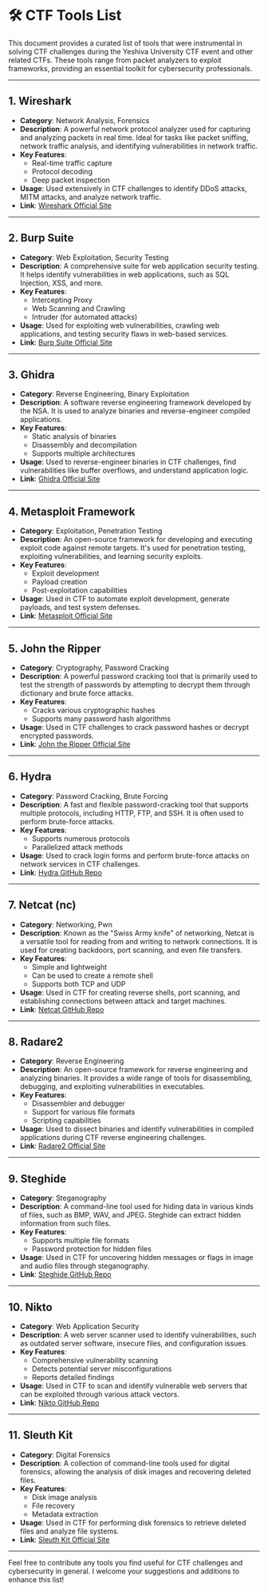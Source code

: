 # 🛠️ CTF Tools List

This document provides a curated list of tools that were instrumental in solving CTF challenges during the Yeshiva University CTF event and other related CTFs. These tools range from packet analyzers to exploit frameworks, providing an essential toolkit for cybersecurity professionals.

---

## 1. **Wireshark**  
   - **Category**: Network Analysis, Forensics  
   - **Description**: A powerful network protocol analyzer used for capturing and analyzing packets in real time. Ideal for tasks like packet sniffing, network traffic analysis, and identifying vulnerabilities in network traffic.  
   - **Key Features**:
     - Real-time traffic capture
     - Protocol decoding
     - Deep packet inspection  
   - **Usage**: Used extensively in CTF challenges to identify DDoS attacks, MITM attacks, and analyze network traffic.
   - **Link**: [Wireshark Official Site](https://www.wireshark.org/)

---

## 2. **Burp Suite**  
   - **Category**: Web Exploitation, Security Testing  
   - **Description**: A comprehensive suite for web application security testing. It helps identify vulnerabilities in web applications, such as SQL Injection, XSS, and more.  
   - **Key Features**:
     - Intercepting Proxy
     - Web Scanning and Crawling
     - Intruder (for automated attacks)  
   - **Usage**: Used for exploiting web vulnerabilities, crawling web applications, and testing security flaws in web-based services.
   - **Link**: [Burp Suite Official Site](https://portswigger.net/burp)

---

## 3. **Ghidra**  
   - **Category**: Reverse Engineering, Binary Exploitation  
   - **Description**: A software reverse engineering framework developed by the NSA. It is used to analyze binaries and reverse-engineer compiled applications.  
   - **Key Features**:
     - Static analysis of binaries
     - Disassembly and decompilation
     - Supports multiple architectures  
   - **Usage**: Used to reverse-engineer binaries in CTF challenges, find vulnerabilities like buffer overflows, and understand application logic.
   - **Link**: [Ghidra Official Site](https://ghidra-sre.org/)

---

## 4. **Metasploit Framework**  
   - **Category**: Exploitation, Penetration Testing  
   - **Description**: An open-source framework for developing and executing exploit code against remote targets. It's used for penetration testing, exploiting vulnerabilities, and learning security exploits.  
   - **Key Features**:
     - Exploit development
     - Payload creation
     - Post-exploitation capabilities  
   - **Usage**: Used in CTF to automate exploit development, generate payloads, and test system defenses.
   - **Link**: [Metasploit Official Site](https://www.metasploit.com/)

---

## 5. **John the Ripper**  
   - **Category**: Cryptography, Password Cracking  
   - **Description**: A powerful password cracking tool that is primarily used to test the strength of passwords by attempting to decrypt them through dictionary and brute force attacks.  
   - **Key Features**:
     - Cracks various cryptographic hashes
     - Supports many password hash algorithms  
   - **Usage**: Used in CTF challenges to crack password hashes or decrypt encrypted passwords.
   - **Link**: [John the Ripper Official Site](https://www.openwall.com/john/)

---

## 6. **Hydra**  
   - **Category**: Password Cracking, Brute Forcing  
   - **Description**: A fast and flexible password-cracking tool that supports multiple protocols, including HTTP, FTP, and SSH. It is often used to perform brute-force attacks.  
   - **Key Features**:
     - Supports numerous protocols
     - Parallelized attack methods  
   - **Usage**: Used to crack login forms and perform brute-force attacks on network services in CTF challenges.
   - **Link**: [Hydra GitHub Repo](https://github.com/vanhauser-thc/thc-hydra)

---

## 7. **Netcat (nc)**  
   - **Category**: Networking, Pwn  
   - **Description**: Known as the "Swiss Army knife" of networking, Netcat is a versatile tool for reading from and writing to network connections. It is used for creating backdoors, port scanning, and even file transfers.  
   - **Key Features**:
     - Simple and lightweight
     - Can be used to create a remote shell
     - Supports both TCP and UDP  
   - **Usage**: Used in CTF for creating reverse shells, port scanning, and establishing connections between attack and target machines.
   - **Link**: [Netcat GitHub Repo](https://github.com/diegocr/netcat)

---

## 8. **Radare2**  
   - **Category**: Reverse Engineering  
   - **Description**: An open-source framework for reverse engineering and analyzing binaries. It provides a wide range of tools for disassembling, debugging, and exploiting vulnerabilities in executables.  
   - **Key Features**:
     - Disassembler and debugger
     - Support for various file formats
     - Scripting capabilities  
   - **Usage**: Used to dissect binaries and identify vulnerabilities in compiled applications during CTF reverse engineering challenges.
   - **Link**: [Radare2 Official Site](https://rada.re/n/)

---

## 9. **Steghide**  
   - **Category**: Steganography  
   - **Description**: A command-line tool used for hiding data in various kinds of files, such as BMP, WAV, and JPEG. Steghide can extract hidden information from such files.  
   - **Key Features**:
     - Supports multiple file formats
     - Password protection for hidden files  
   - **Usage**: Used in CTF for uncovering hidden messages or flags in image and audio files through steganography.
   - **Link**: [Steghide GitHub Repo](https://github.com/StefanoDeVuono/steghide)

---

## 10. **Nikto**  
   - **Category**: Web Application Security  
   - **Description**: A web server scanner used to identify vulnerabilities, such as outdated server software, insecure files, and configuration issues.  
   - **Key Features**:
     - Comprehensive vulnerability scanning
     - Detects potential server misconfigurations
     - Reports detailed findings  
   - **Usage**: Used in CTF to scan and identify vulnerable web servers that can be exploited through various attack vectors.
   - **Link**: [Nikto GitHub Repo](https://github.com/sullo/nikto)

---

## 11. **Sleuth Kit**  
   - **Category**: Digital Forensics  
   - **Description**: A collection of command-line tools used for digital forensics, allowing the analysis of disk images and recovering deleted files.  
   - **Key Features**:
     - Disk image analysis
     - File recovery
     - Metadata extraction  
   - **Usage**: Used in CTF for performing disk forensics to retrieve deleted files and analyze file systems.
   - **Link**: [Sleuth Kit Official Site](http://sleuthkit.org/)

---

Feel free to contribute any tools you find useful for CTF challenges and cybersecurity in general. I welcome your suggestions and additions to enhance this list!